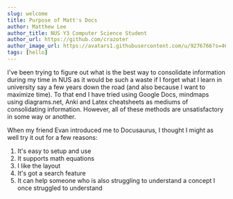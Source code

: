 ```yaml
---
slug: welcome
title: Purpose of Matt's Docs
author: Matthew Lee
author_title: NUS Y3 Computer Science Student
author_url: https://github.com/crazoter
author_image_url: https://avatars1.githubusercontent.com/u/9276766?s=460&u=a827522208afc597e6510afe592ec2674ac11dad&v=4
tags: [hello]
---
```


I've been trying to figure out what is the best way to consolidate information during my time in NUS as it would be such a waste if I forget what I learn in university say a few years down the road (and also because I want to maximize time). To that end I have tried using Google Docs, mindmaps using diagrams.net, Anki and Latex cheatsheets as mediums of consolidating information. However, all of these methods are unsatisfactory in some way or another. 

When my friend Evan introduced me to Docusaurus, I thought I might as well try it out for a few reasons:
1. It's easy to setup and use
2. It supports math equations
3. I like the layout
4. It's got a search feature
5. It can help someone who is also struggling to understand a concept I once struggled to understand

